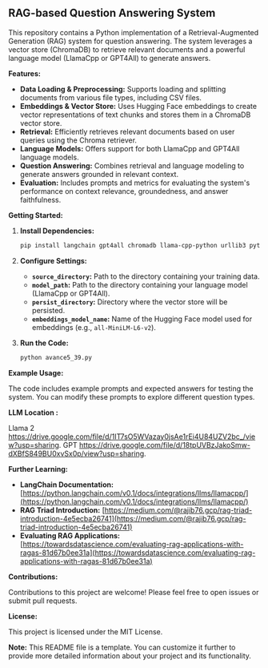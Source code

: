 ## RAG-based Question Answering System

This repository contains a Python implementation of a Retrieval-Augmented Generation (RAG) system for question answering. The system leverages a vector store (ChromaDB) to retrieve relevant documents and a powerful language model (LlamaCpp or GPT4All) to generate answers.

**Features:**

* **Data Loading & Preprocessing:** Supports loading and splitting documents from various file types, including CSV files.
* **Embeddings & Vector Store:**  Uses Hugging Face embeddings to create vector representations of text chunks and stores them in a ChromaDB vector store.
* **Retrieval:** Efficiently retrieves relevant documents based on user queries using the Chroma retriever.
* **Language Models:** Offers support for both LlamaCpp and GPT4All language models.
* **Question Answering:** Combines retrieval and language modeling to generate answers grounded in relevant context.
* **Evaluation:** Includes prompts and metrics for evaluating the system's performance on context relevance, groundedness, and answer faithfulness.

**Getting Started:**

1. **Install Dependencies:**
   ```bash
   pip install langchain gpt4all chromadb llama-cpp-python urllib3 python-dotenv tqdm sentence_transformers langchain-community
   ```

2. **Configure Settings:**
   * **`source_directory`:** Path to the directory containing your training data.
   * **`model_path`:** Path to the directory containing your language model (LlamaCpp or GPT4All).
   * **`persist_directory`:** Directory where the vector store will be persisted.
   * **`embeddings_model_name`:** Name of the Hugging Face model used for embeddings (e.g., `all-MiniLM-L6-v2`).

3. **Run the Code:**
   ```bash
   python avance5_39.py
   ```

**Example Usage:**

The code includes example prompts and expected answers for testing the system. You can modify these prompts to explore different question types.

**LLM Location :**

Llama 2 https://drive.google.com/file/d/1IT7sO5WVazay0jsAe1rEi4U84UZV2bc_/view?usp=sharing.
GPT https://drive.google.com/file/d/18tpUVBzJakoSmw-dXBfS849BU0xvSx0p/view?usp=sharing.

**Further Learning:**

* **LangChain Documentation:** [https://python.langchain.com/v0.1/docs/integrations/llms/llamacpp/](https://python.langchain.com/v0.1/docs/integrations/llms/llamacpp/)
* **RAG Triad Introduction:** [https://medium.com/@rajib76.gcp/rag-triad-introduction-4e5ecba26741](https://medium.com/@rajib76.gcp/rag-triad-introduction-4e5ecba26741)
* **Evaluating RAG Applications:** [https://towardsdatascience.com/evaluating-rag-applications-with-ragas-81d67b0ee31a](https://towardsdatascience.com/evaluating-rag-applications-with-ragas-81d67b0ee31a)

**Contributions:**

Contributions to this project are welcome! Please feel free to open issues or submit pull requests.

**License:**

This project is licensed under the MIT License.

**Note:** This README file is a template. You can customize it further to provide more detailed information about your project and its functionality.
